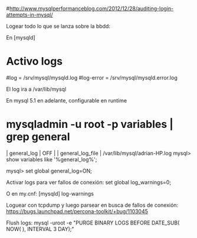 #http://www.mysqlperformanceblog.com/2012/12/28/auditing-login-attempts-in-mysql/

Logear todo lo que se lanza sobre la bbdd:

En [mysqld]
# Activo logs
#log = /srv/mysql/mysqld.log
#log-error = /srv/mysql/mysqld.error.log

El log ira a /var/lib/mysql


En mysql 5.1 en adelante, configurable en runtime
# mysqladmin -u root -p variables | grep general
| general_log                                       | OFF                                                                                                                    |
| general_log_file                                  | /var/lib/mysql/adrian-HP.log
mysql> show variables like '%general_log%';

mysql> set global general_log=ON;


Activar logs para ver fallos de conexión:
set global log_warnings=0;

O en my.cnf:
[mysqld]
log-warnings


Loguear con tcpdump y luego parsear en busca de fallos de conexión:
https://bugs.launchpad.net/percona-toolkit/+bug/1103045


Flush logs:
mysql -uroot -e \"PURGE BINARY LOGS BEFORE DATE_SUB( NOW( ), INTERVAL 3 DAY);\"
